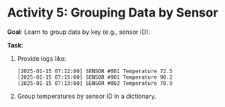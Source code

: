 # **Activity 5: Grouping Data by Sensor**

**Goal**: Learn to group data by key (e.g., sensor ID).

**Task**:

1. Provide logs like:

   ```log
   [2025-01-15 07:12:00] SENSOR #001 Temperature 72.5
   [2025-01-15 07:15:00] SENSOR #001 Temperature 90.2
   [2025-01-15 07:13:00] SENSOR #002 Temperature 70.9
   ```

2. Group temperatures by sensor ID in a dictionary.
